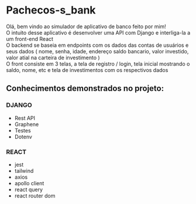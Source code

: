 # Pachecos-s_bank

Olá, bem vindo ao simulador de aplicativo de banco feito por mim!  
O intuito desse aplicativo é desenvolver uma API com Django e interliga-la a um front-end React  
O backend se baseia em endpoints com os dados das contas de usuários e seus dados ( nome, senha, idade, endereço saldo bancario, valor investido, valor atial na carteira de investimento )  
O front consiste em 3 telas, a tela de registro / login, tela inicial mostrando o saldo, nome, etc e tela de investimentos com os respectivos dados

## Conhecimentos demonstrados no projeto:
### DJANGO
- Rest API
- Graphene
- Testes
- Dotenv

### REACT
- jest
- tailwind
- axios
- apollo client
- react query
- react router dom
